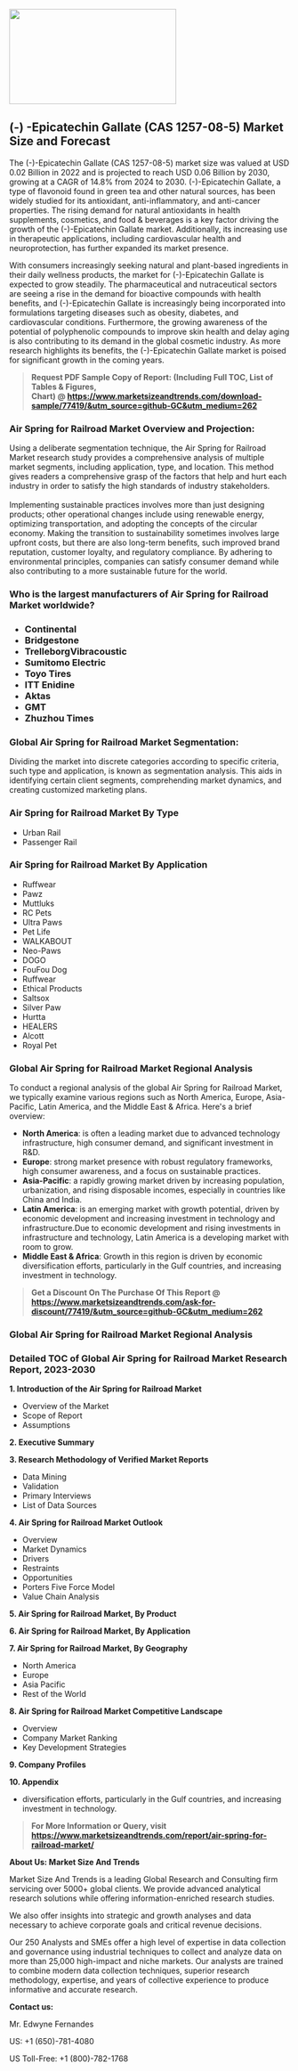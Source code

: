 <p><img class="alignnone size-medium wp-image-20088" src="https://ffe5etoiles.com/wp-content/uploads/2024/12/MST1-300x171.png" alt="" width="300" height="171" /></p><h2>(-) -Epicatechin Gallate (CAS 1257-08-5) Market Size and Forecast</h2><p>The (-)-Epicatechin Gallate (CAS 1257-08-5) market size was valued at USD 0.02 Billion in 2022 and is projected to reach USD 0.06 Billion by 2030, growing at a CAGR of 14.8% from 2024 to 2030. (-)-Epicatechin Gallate, a type of flavonoid found in green tea and other natural sources, has been widely studied for its antioxidant, anti-inflammatory, and anti-cancer properties. The rising demand for natural antioxidants in health supplements, cosmetics, and food & beverages is a key factor driving the growth of the (-)-Epicatechin Gallate market. Additionally, its increasing use in therapeutic applications, including cardiovascular health and neuroprotection, has further expanded its market presence.</p><p>With consumers increasingly seeking natural and plant-based ingredients in their daily wellness products, the market for (-)-Epicatechin Gallate is expected to grow steadily. The pharmaceutical and nutraceutical sectors are seeing a rise in the demand for bioactive compounds with health benefits, and (-)-Epicatechin Gallate is increasingly being incorporated into formulations targeting diseases such as obesity, diabetes, and cardiovascular conditions. Furthermore, the growing awareness of the potential of polyphenolic compounds to improve skin health and delay aging is also contributing to its demand in the global cosmetic industry. As more research highlights its benefits, the (-)-Epicatechin Gallate market is poised for significant growth in the coming years.</p></p><blockquote id="" class=""><strong>Request PDF Sample Copy of Report: (Including Full TOC, List of Tables &amp; Figures, Chart)&nbsp;@&nbsp;<strong><a href="https://www.marketsizeandtrends.com/download-sample/77419/&utm_source=github-GC&utm_medium=262" target="_blank">https://www.marketsizeandtrends.com/download-sample/77419/&utm_source=github-GC&utm_medium=262</a></strong></strong></blockquote><h3 id="" class="">Air Spring for Railroad Market&nbsp;Overview and Projection:</h3><p id="" class="">Using a deliberate segmentation technique, the Air Spring for Railroad Market research study provides a comprehensive analysis of multiple market segments, including application, type, and location. This method gives readers a comprehensive grasp of the factors that help and hurt each industry in order to satisfy the high standards of industry stakeholders. <br /> <br />Implementing sustainable practices involves more than just designing products; other operational changes include using renewable energy, optimizing transportation, and adopting the concepts of the circular economy. Making the transition to sustainability sometimes involves large upfront costs, but there are also long-term benefits, such improved brand reputation, customer loyalty, and regulatory compliance. By adhering to environmental principles, companies can satisfy consumer demand while also contributing to a more sustainable future for the world.</p><h3 id="" class="">Who is the largest manufacturers of&nbsp;Air Spring for Railroad Market worldwide?</h3><h3 class=""><p><ul><li>Continental </li><li> Bridgestone </li><li> TrelleborgVibracoustic </li><li> Sumitomo Electric </li><li> Toyo Tires </li><li> ITT Enidine </li><li> Aktas </li><li> GMT </li><li> Zhuzhou Times</li></ul></p></h3><h3 id="" class="">Global&nbsp;Air Spring for Railroad Market Segmentation:</h3><p id="" class="">Dividing the market into discrete categories according to specific criteria, such type and application, is known as segmentation analysis. This aids in identifying certain client segments, comprehending market dynamics, and creating customized marketing plans.</p><h3 id="" class="">Air Spring for Railroad Market&nbsp;By Type</h3><p><p><ul><li>Urban Rail </li><li> Passenger Rail</p></li></ul></p></p><h3 id="" class="">Air Spring for Railroad Market&nbsp;By Application</h3><p class=""><p><ul><li>Ruffwear </li><li> Pawz </li><li> Muttluks </li><li> RC Pets </li><li> Ultra Paws </li><li> Pet Life </li><li> WALKABOUT </li><li> Neo-Paws </li><li> DOGO </li><li> FouFou Dog </li><li> Ruffwear </li><li> Ethical Products </li><li> Saltsox </li><li> Silver Paw </li><li> Hurtta </li><li> HEALERS </li><li> Alcott </li><li> Royal Pet</li></ul></p></p><h3 id="" class="">Global Air Spring for Railroad Market Regional Analysis</h3><p id="" class="">To conduct a regional analysis of the global Air Spring for Railroad Market, we typically examine various regions such as North America, Europe, Asia-Pacific, Latin America, and the Middle East &amp; Africa. Here's a brief overview:</p><ul><li><strong>North America</strong>: is often a leading market due to advanced technology infrastructure, high consumer demand, and significant investment in R&amp;D.</li><li><strong>Europe</strong>: strong market presence with robust regulatory frameworks, high consumer awareness, and a focus on sustainable practices.</li><li><strong>Asia-Pacific</strong>: a rapidly growing market driven by increasing population, urbanization, and rising disposable incomes, especially in countries like China and India.</li><li><strong>Latin America</strong>: is an emerging market with growth potential, driven by economic development and increasing investment in technology and infrastructure.Due to economic development and rising investments in infrastructure and technology, Latin America is a developing market with room to grow.</li><li><strong>Middle East &amp; Africa</strong>: Growth in this region is driven by economic diversification efforts, particularly in the Gulf countries, and increasing investment in technology.</li></ul><blockquote id="" class=""><strong>Get a Discount On The Purchase Of This Report @ <strong><a href="https://www.marketsizeandtrends.com/ask-for-discount/77419/&utm_source=github-GC&utm_medium=262" target="_blank">https://www.marketsizeandtrends.com/ask-for-discount/77419/&utm_source=github-GC&utm_medium=262</a></strong></strong></blockquote><h3 id="" class="">Global Air Spring for Railroad Market Regional Analysis</h3><h3 id="" class="">Detailed TOC of Global Air Spring for Railroad Market Research Report, 2023-2030</h3><p id="" class=""><strong>1. Introduction of the Air Spring for Railroad Market</strong></p><ul><li>Overview of the Market</li><li>Scope of Report</li><li>Assumptions</li></ul><p id="" class=""><strong>2. Executive Summary</strong></p><p id="" class=""><strong>3. Research Methodology of Verified Market Reports</strong></p><ul><li>Data Mining</li><li>Validation</li><li>Primary Interviews</li><li>List of Data Sources</li></ul><p id="" class=""><strong>4. Air Spring for Railroad Market Outlook</strong></p><ul><li>Overview</li><li>Market Dynamics</li><li>Drivers</li><li>Restraints</li><li>Opportunities</li><li>Porters Five Force Model</li><li>Value Chain Analysis</li></ul><p id="" class=""><strong>5. Air Spring for Railroad Market, By Product</strong></p><p id="" class=""><strong>6. Air Spring for Railroad Market, By Application</strong></p><p id="" class=""><strong>7. Air Spring for Railroad Market, By Geography</strong></p><ul><li>North America</li><li>Europe</li><li>Asia Pacific</li><li>Rest of the World</li></ul><p id="" class=""><strong>8. Air Spring for Railroad Market Competitive Landscape</strong></p><ul><li>Overview</li><li>Company Market Ranking</li><li>Key Development Strategies</li></ul><p id="" class=""><strong>9. Company Profiles</strong></p><p id="" class=""><strong>10. Appendix</strong></p><ul><li>diversification efforts, particularly in the Gulf countries, and increasing investment in technology.</li></ul><blockquote id="" class=""><strong>For More Information or Query, visit <strong><strong><a href="https://www.marketsizeandtrends.com/report/air-spring-for-railroad-market/" target="_blank">https://www.marketsizeandtrends.com/report/air-spring-for-railroad-market/</a></strong></strong></strong></blockquote><p id="" class=""><strong>About Us: Market Size And Trends</strong></p><p id="" class="">Market Size And Trends is a leading Global Research and Consulting firm servicing over 5000+ global clients. We provide advanced analytical research solutions while offering information-enriched research studies.</p><p id="" class="">We also offer insights into strategic and growth analyses and data necessary to achieve corporate goals and critical revenue decisions.</p><p id="" class="">Our 250 Analysts and SMEs offer a high level of expertise in data collection and governance using industrial techniques to collect and analyze data on more than 25,000 high-impact and niche markets. Our analysts are trained to combine modern data collection techniques, superior research methodology, expertise, and years of collective experience to produce informative and accurate research.</p><p id="" class=""><strong>Contact us:</strong></p><p id="" class="">Mr. Edwyne Fernandes</p><p id="" class="">US: +1 (650)-781-4080</p><p id="" class="">US Toll-Free: +1 (800)-782-1768</p>

